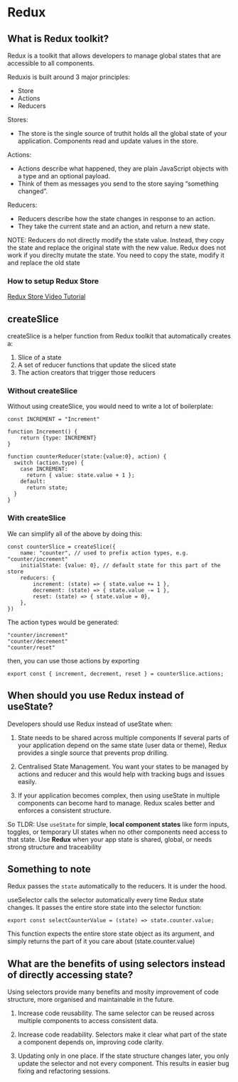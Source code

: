 # Redux

## What is Redux toolkit?

Redux is a toolkit that allows developers to manage global states that are accessible to all components.

Reduxis is built around 3 major principles:

- Store
- Actions
- Reducers

Stores:

- The store is the single source of truthit holds all the global state of your application. Components read and update values in the store.

Actions:

- Actions describe what happened, they are plain JavaScript objects with a type and an optional payload.
- Think of them as messages you send to the store saying “something changed”.

Reducers:

- Reducers describe how the state changes in response to an action.
- They take the current state and an action, and return a new state.

NOTE: Reducers do not directly modify the state value. Instead, they copy the state and replace the original state with the new value. Redux does not work if you direclty mutate the state. You need to copy the state, modify it and replace the old state

### How to setup Redux Store

[Redux Store Video Tutorial](https://www.youtube.com/watch?v=5yEG6GhoJBs)

## createSlice

createSlice is a helper function from Redux toolkit that automatically creates a:

1. Slice of a state
2. A set of reducer functions that update the sliced state
3. The action creators that trigger those reducers

### Without createSlice

Without using createSlice, you would need to write a lot of boilerplate:

```
const INCREMENT = "Increment"

function Increment() {
    return {type: INCREMENT}
}

function counterReducer(state:{value:0}, action) {
  switch (action.type) {
    case INCREMENT:
      return { value: state.value + 1 };
    default:
      return state;
  }
}
```

### With createSlice

We can simplify all of the above by doing this:

```
const counterSlice = createSlice({
    name: "counter", // used to prefix action types, e.g. "counter/increment"
    initialState: {value: 0}, // default state for this part of the store
    reducers: {
        increment: (state) => { state.value += 1 },
        decrement: (state) => { state.value -= 1 },
        reset: (state) => { state.value = 0},
    },
})

```

The action types would be generated:

```
"counter/increment"
"counter/decrement"
"counter/reset"
```

then, you can use those actions by exporting

```
export const { increment, decrement, reset } = counterSlice.actions;
```

## When should you use Redux instead of useState?

Developers should use Redux instead of useState when:

1. State needs to be shared across multiple components
  If several parts of your application depend on the same state (user data or theme), Redux provides a single source that prevents prop drilling.

2. Centralised State Management. You want your states to be managed by actions and reducer and this would help with tracking bugs and issues easily.

3. If your application becomes complex, then using useState in multiple components can become hard to manage. Redux scales better and enforces a consistent structure.

So TLDR: Use `useState` for simple, **local component states** like form inputs, toggles, or temporary UI states when no other components need access to that state. Use **Redux** when your app state is shared, global, or needs strong structure and traceability

## Something to note

Redux passes the `state` automatically to the reducers. It is under the hood.

useSelector calls the selector automatically every time Redux state changes. It passes the entire store state into the selector function:

```
export const selectCounterValue = (state) => state.counter.value;
```

This function expects the entire store state object as its argument, and simply returns the part of it you care about (state.counter.value)

## What are the benefits of using selectors instead of directly accessing state?

Using selectors provide many benefits and moslty improvement of code structure, more organised and maintainable in the future.

1. Increase code reusability. The same selector can be reused across multiple components to access consistent data.

2. Increase code readability. Selectors make it clear what part of the state a component depends on, improving code clarity.

3. Updating only in one place. If the state structure changes later, you only update the selector and not every component. This results in easier bug fixing and refactoring sessions.
